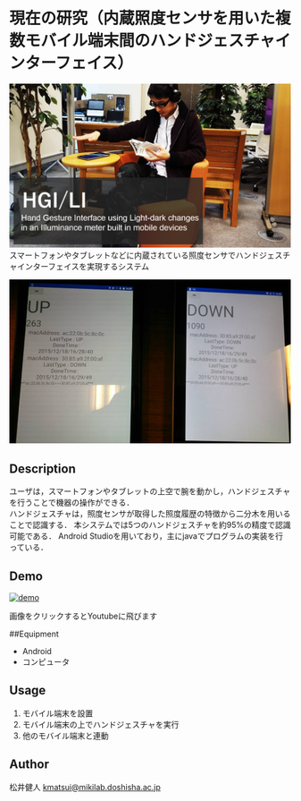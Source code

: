 現在の研究（内蔵照度センサを用いた複数モバイル端末間のハンドジェスチャインターフェイス）
====

![logo](https://github.com/kentx422/Resource/blob/master/img/hgili.png)
スマートフォンやタブレットなどに内蔵されている照度センサでハンドジェスチャインターフェイスを実現するシステム

![zikki](https://github.com/kentx422/Resource/blob/master/img/multihgili.png)

## Description

ユーザは，スマートフォンやタブレットの上空で腕を動かし，ハンドジェスチャを行うことで機器の操作ができる．   
ハンドジェスチャは，照度センサが取得した照度履歴の特徴から二分木を用いることで認識する．
本システムでは5つのハンドジェスチャを約95%の精度で認識可能である．
Android Studioを用いており，主にjavaでプログラムの実装を行っている．

## Demo

[![demo](http://img.youtube.com/vi/B5FtMjj4ZDs/0.jpg)](https://www.youtube.com/watch?v=B5FtMjj4ZDs)

画像をクリックするとYoutubeに飛びます

##Equipment

* Android
* コンピュータ  

## Usage

1. モバイル端末を設置
2. モバイル端末の上でハンドジェスチャを実行
3. 他のモバイル端末と連動

## Author

松井健人
<kmatsui@mikilab.doshisha.ac.jp>
